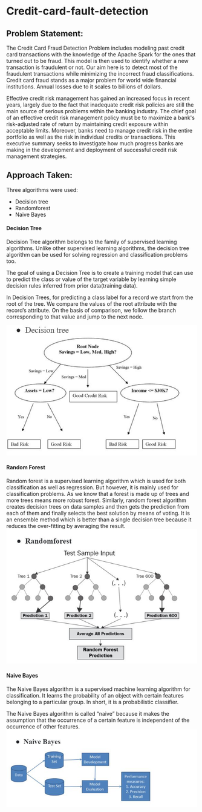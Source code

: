 # Credit-card-fault-detection

## Problem Statement:
The Credit Card Fraud Detection Problem includes modeling past credit card transactions with the knowledge of the Apache Spark for the ones that turned out to be fraud. This model is then used to identify whether a new transaction is fraudulent or not. Our aim here is to detect most of the fraudulent transactions while minimizing the incorrect fraud classifications.
Credit card fraud stands as a major problem for world wide financial institutions. 
Annual losses due to it scales to billions of dollars.

Effective credit risk management has gained an increased focus in recent years, largely due to the fact that inadequate credit risk policies are still the main source of serious problems within the banking industry. 
The chief goal of an effective credit risk management policy must be to maximize a bank's risk-adjusted rate of return by maintaining credit exposure within acceptable limits. 
Moreover, banks need to manage credit risk in the entire portfolio as well as the risk in individual credits or transactions. 
This executive summary seeks to investigate how much progress banks are making in the development and deployment of successful credit risk management strategies.

## Approach Taken:
Three algorithms were used:
- Decision tree
- Randomforest 
- Naive Bayes
 #### Decision Tree
Decision Tree algorithm belongs to the family of supervised learning algorithms. Unlike other supervised learning algorithms, the decision tree algorithm can be used for solving regression and classification problems too.

The goal of using a Decision Tree is to create a training model that can use to predict the class or value of the target variable by learning simple decision rules inferred from prior data(training data).

In Decision Trees, for predicting a class label for a record we start from the root of the tree. We compare the values of the root attribute with the record’s attribute. On the basis of comparison, we follow the branch corresponding to that value and jump to the next node.

![Decision Tree](https://github.com/TinaChandwani/Credit-card-fault-detection/blob/master/decision_tree.JPG)

#### Random Forest
Random forest is a supervised learning algorithm which is used for both classification as well as regression. But however, it is mainly used for classification problems. As we know that a forest is made up of trees and more trees means more robust forest. Similarly, random forest algorithm creates decision trees on data samples and then gets the prediction from each of them and finally selects the best solution by means of voting. It is an ensemble method which is better than a single decision tree because it reduces the over-fitting by averaging the result.
![Random Forest](https://github.com/TinaChandwani/Credit-card-fault-detection/blob/master/random_forest.JPG)

#### Naive Bayes
The Naive Bayes algorithm is a supervised machine learning algorithm for classification. It learns the probability of an object with certain features belonging to a particular group. In short, it is a probabilistic classifier. 

The Naive Bayes algorithm is called “naive” because it makes the assumption that the occurrence of a certain feature is independent of the occurrence of other features.
![Naive Bayes](https://github.com/TinaChandwani/Credit-card-fault-detection/blob/master/naive_bayes.JPG)
